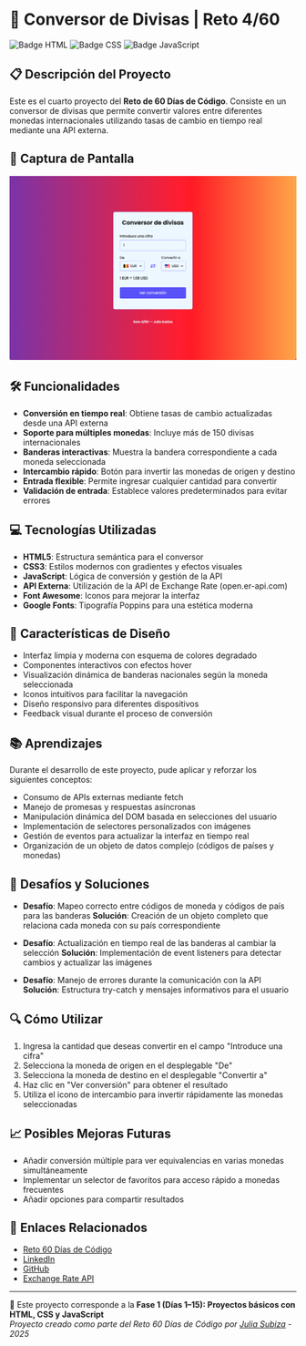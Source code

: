 # 💱 Conversor de Divisas | Reto 4/60

![Badge HTML](https://img.shields.io/badge/HTML5-E34F26?style=for-the-badge&logo=html5&logoColor=white)
![Badge CSS](https://img.shields.io/badge/CSS3-1572B6?style=for-the-badge&logo=css3&logoColor=white)
![Badge JavaScript](https://img.shields.io/badge/JavaScript-F7DF1E?style=for-the-badge&logo=javascript&logoColor=black)

## 📋 Descripción del Proyecto

Este es el cuarto proyecto del **Reto de 60 Días de Código**. Consiste en un conversor de divisas que permite convertir valores entre diferentes monedas internacionales utilizando tasas de cambio en tiempo real mediante una API externa.

## 📸 Captura de Pantalla

![App Screenshot](/fotosProyectos/4.png)

## 🛠️ Funcionalidades

- **Conversión en tiempo real**: Obtiene tasas de cambio actualizadas desde una API externa
- **Soporte para múltiples monedas**: Incluye más de 150 divisas internacionales
- **Banderas interactivas**: Muestra la bandera correspondiente a cada moneda seleccionada
- **Intercambio rápido**: Botón para invertir las monedas de origen y destino
- **Entrada flexible**: Permite ingresar cualquier cantidad para convertir
- **Validación de entrada**: Establece valores predeterminados para evitar errores

## 💻 Tecnologías Utilizadas

- **HTML5**: Estructura semántica para el conversor
- **CSS3**: Estilos modernos con gradientes y efectos visuales
- **JavaScript**: Lógica de conversión y gestión de la API
- **API Externa**: Utilización de la API de Exchange Rate (open.er-api.com)
- **Font Awesome**: Iconos para mejorar la interfaz
- **Google Fonts**: Tipografía Poppins para una estética moderna

## 🎨 Características de Diseño

- Interfaz limpia y moderna con esquema de colores degradado
- Componentes interactivos con efectos hover
- Visualización dinámica de banderas nacionales según la moneda seleccionada
- Iconos intuitivos para facilitar la navegación
- Diseño responsivo para diferentes dispositivos
- Feedback visual durante el proceso de conversión

## 📚 Aprendizajes

Durante el desarrollo de este proyecto, pude aplicar y reforzar los siguientes conceptos:

- Consumo de APIs externas mediante fetch
- Manejo de promesas y respuestas asíncronas
- Manipulación dinámica del DOM basada en selecciones del usuario
- Implementación de selectores personalizados con imágenes
- Gestión de eventos para actualizar la interfaz en tiempo real
- Organización de un objeto de datos complejo (códigos de países y monedas)

## 📝 Desafíos y Soluciones

- **Desafío**: Mapeo correcto entre códigos de moneda y códigos de país para las banderas
  **Solución**: Creación de un objeto completo que relaciona cada moneda con su país correspondiente

- **Desafío**: Actualización en tiempo real de las banderas al cambiar la selección
  **Solución**: Implementación de event listeners para detectar cambios y actualizar las imágenes

- **Desafío**: Manejo de errores durante la comunicación con la API
  **Solución**: Estructura try-catch y mensajes informativos para el usuario

## 🔍 Cómo Utilizar

1. Ingresa la cantidad que deseas convertir en el campo "Introduce una cifra"
2. Selecciona la moneda de origen en el desplegable "De"
3. Selecciona la moneda de destino en el desplegable "Convertir a"
4. Haz clic en "Ver conversión" para obtener el resultado
5. Utiliza el icono de intercambio para invertir rápidamente las monedas seleccionadas

## 📈 Posibles Mejoras Futuras

- Añadir conversión múltiple para ver equivalencias en varias monedas simultáneamente
- Implementar un selector de favoritos para acceso rápido a monedas frecuentes
- Añadir opciones para compartir resultados

## 🔗 Enlaces Relacionados

- [Reto 60 Días de Código](https://github.com/Julia-SP/reto-60-dias-codigo)
- [LinkedIn](https://www.linkedin.com/in/juliasubiza/)
- [GitHub](https://github.com/Julia-SP)
- [Exchange Rate API](https://open.er-api.com)

---
📅 Este proyecto corresponde a la **Fase 1 (Días 1–15): Proyectos básicos con HTML, CSS y JavaScript**  
_Proyecto creado como parte del Reto 60 Días de Código por [Julia Subiza](https://github.com/Julia-SP) - 2025_